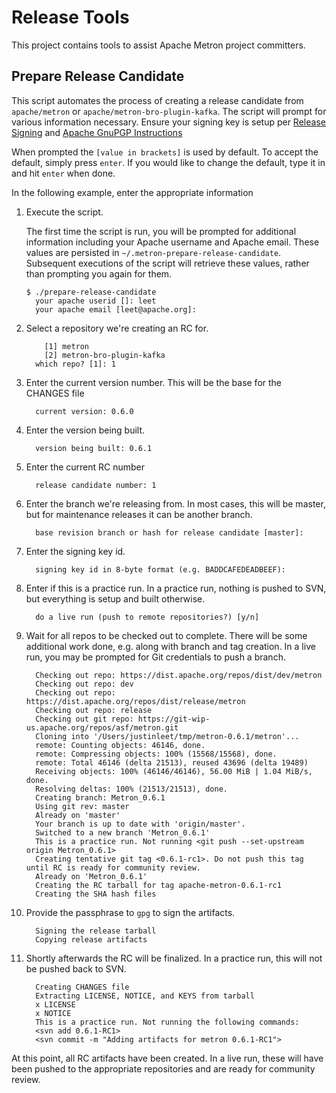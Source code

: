 <!--
Licensed to the Apache Software Foundation (ASF) under one
or more contributor license agreements.  See the NOTICE file
distributed with this work for additional information
regarding copyright ownership.  The ASF licenses this file
to you under the Apache License, Version 2.0 (the
"License"); you may not use this file except in compliance
with the License.  You may obtain a copy of the License at

    http://www.apache.org/licenses/LICENSE-2.0

Unless required by applicable law or agreed to in writing, software
distributed under the License is distributed on an "AS IS" BASIS,
WITHOUT WARRANTIES OR CONDITIONS OF ANY KIND, either express or implied.
See the License for the specific language governing permissions and
limitations under the License.
-->

# Release Tools

This project contains tools to assist Apache Metron project committers.

## Prepare Release Candidate

This script automates the process of creating a release candidate from `apache/metron` or `apache/metron-bro-plugin-kafka`. The script will prompt for various information necessary.  Ensure your signing key is setup per [Release Signing](https://www.apache.org/dev/release-signing.html) and [Apache GnuPGP Instructions](https://www.apache.org/dev/openpgp.html#gnupg)

When prompted the `[value in brackets]` is used by default.  To accept the default, simply press `enter`.  If you would like to change the default, type it in and hit `enter` when done.

In the following example, enter the appropriate information

1. Execute the script.  

    The first time the script is run, you will be prompted for additional information including your Apache username and Apache email.  These values are persisted in `~/.metron-prepare-release-candidate`.  Subsequent executions of the script will retrieve these values, rather than prompting you again for them.

    ```
    $ ./prepare-release-candidate
      your apache userid []: leet
      your apache email [leet@apache.org]:
    ```

1. Select a repository we're creating an RC for.

    ```
        [1] metron
        [2] metron-bro-plugin-kafka
      which repo? [1]: 1
    ```

1. Enter the current version number.  This will be the base for the CHANGES file

    ```
      current version: 0.6.0
    ```

1. Enter the version being built.

    ```
      version being built: 0.6.1
    ```

1. Enter the current RC number

    ```
      release candidate number: 1
    ```

1. Enter the branch we're releasing from. In most cases, this will be master, but for maintenance releases it can be another branch.

    ```
      base revision branch or hash for release candidate [master]:
    ```
    
1. Enter the signing key id.

    ```
      signing key id in 8-byte format (e.g. BADDCAFEDEADBEEF):
    ```
    
1. Enter if this is a practice run. In a practice run, nothing is pushed to SVN, but everything is setup and built otherwise.

    ```
      do a live run (push to remote repositories?) [y/n]
    ```

1. Wait for all repos to be checked out to complete.  There will be some additional work done, e.g. along with branch and tag creation. In a live run, you may be prompted for Git credentials to push a branch.

    ```
      Checking out repo: https://dist.apache.org/repos/dist/dev/metron
      Checking out repo: dev
      Checking out repo:  https://dist.apache.org/repos/dist/release/metron
      Checking out repo: release
      Checking out git repo: https://git-wip-us.apache.org/repos/asf/metron.git
      Cloning into '/Users/justinleet/tmp/metron-0.6.1/metron'...
      remote: Counting objects: 46146, done.
      remote: Compressing objects: 100% (15568/15568), done.
      remote: Total 46146 (delta 21513), reused 43696 (delta 19489)
      Receiving objects: 100% (46146/46146), 56.00 MiB | 1.04 MiB/s, done.
      Resolving deltas: 100% (21513/21513), done.
      Creating branch: Metron_0.6.1
      Using git rev: master
      Already on 'master'
      Your branch is up to date with 'origin/master'.
      Switched to a new branch 'Metron_0.6.1'
      This is a practice run. Not running <git push --set-upstream origin Metron_0.6.1>
      Creating tentative git tag <0.6.1-rc1>. Do not push this tag until RC is ready for community review.
      Already on 'Metron_0.6.1'
      Creating the RC tarball for tag apache-metron-0.6.1-rc1
      Creating the SHA hash files
    ```

1. Provide the passphrase to `gpg` to sign the artifacts.

   ```
     Signing the release tarball
     Copying release artifacts
   ```

1. Shortly afterwards the RC will be finalized. In a practice run, this will not be pushed back to SVN.
   ```
     Creating CHANGES file
     Extracting LICENSE, NOTICE, and KEYS from tarball
     x LICENSE
     x NOTICE
     This is a practice run. Not running the following commands:
     <svn add 0.6.1-RC1>
     <svn commit -m "Adding artifacts for metron 0.6.1-RC1">
   ```

At this point, all RC artifacts have been created.  In a live run, these will have been pushed to the appropriate repositories and are ready for community review.
